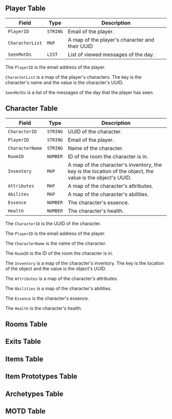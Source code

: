 ## Player Table

| Field | Type | Description |
| --- | --- | --- |
| `PlayerID` | `STRING` | Email of the player. |
| `CharacterList` | `MAP` | A map of the player's character and their UUID |
| `SeenMotDs` | `LIST` | List of viewed messages of the day.

The `PlayerID` is the email address of the player.

`CharacterList` is a map of the player's characters. The key is the character's name and the value is the character's UUID.

`SeenMotDs` is a list of the messages of the day that the player has seen.

## Character Table

| Field | Type | Description |
| --- | --- | --- |
| `CharacterID` | `STRING` | UUID of the character. |
| `PlayerID` | `STRING` | Email of the player. |
| `CharacterName` | `STRING` | Name of the character. |
| `RoomID` | `NUMBER` | ID of the room the character is in. |
| `Inventory` | `MAP` | A map of the character's inventory, the key is the location of the object, the value is the object's UUID. |
| `Attributes` | `MAP` | A map of the character's attributes. |
| `Abilites` | `MAP` | A map of the character's abilities. |
| `Essence` | `NUMBER` | The character's essence. |
| `Health` | `NUMBER` | The character's health. |

The `CharacterID` is the UUID of the character.

The `PlayerID` is the email address of the player.

The `CharacterName` is the name of the character.

The `RoomID` is the ID of the room the character is in.

The `Inventory` is a map of the character's inventory. The key is the location of the object and the value is the object's UUID.

The `Attributes` is a map of the character's attributes.

The `Abilities` is a map of the character's abilities.

The `Essence` is the character's essence.

The `Health` is the character's health.

## Rooms Table


## Exits Table


## Items Table


## Item Prototypes Table


## Archetypes Table


## MOTD Table


